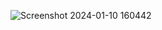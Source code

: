 ![Screenshot 2024-01-10 160442](https://github.com/DineshKumarBalu44/MernTasks/assets/98098699/bc3e6604-07dd-4d7b-9817-205d6bebc63c)
